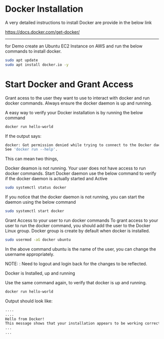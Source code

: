 # Docker Installation 

A very detailed instructions to install Docker are provide in the below link

https://docs.docker.com/get-docker/

---

for Demo 
create an Ubuntu EC2 Instance on AWS and run the below commands to install docker.

```bash
sudo apt update
sudo apt install docker.io -y
```

# Start Docker and Grant Access

 Grant acess to the user they want to use to interact with docker and run docker commands.
Always ensure the docker daemon is up and running.

A easy way to verify your Docker installation is by running the below command

```bash
docker run hello-world
```
If the output says:

```bash
docker: Got permission denied while trying to connect to the Docker daemon socket at unix:///var/run/docker.sock: Post "http://%2Fvar%2Frun%2Fdocker.sock/v1.24/containers/create": dial unix /var/run/docker.sock: connect: permission denied.
See 'docker run --help'.
```

This can mean two things,

Docker deamon is not running.
Your user does not have access to run docker commands.
Start Docker daemon
use the below command to verify if the docker daemon is actually started and Active

```bash
sudo systemctl status docker
```

If you notice that the docker daemon is not running, you can start the daemon using the below command

```bash
sudo systemctl start docker
```

Grant Access to your user to run docker commands
To grant access to your user to run the docker command, you should add the user to the Docker Linux group. Docker group is create by default when docker is installed.

```bash
sudo usermod -aG docker ubuntu
```
In the above command ubuntu is the name of the user, you can change the username appropriately.

NOTE: : Need to logout and login back for the changes to be reflected.

Docker is Installed, up and running 

Use the same command again, to verify that docker is up and running.

```bash
docker run hello-world
```

Output should look like:

```bash
....
....
Hello from Docker!
This message shows that your installation appears to be working correctly.
...
...
```



